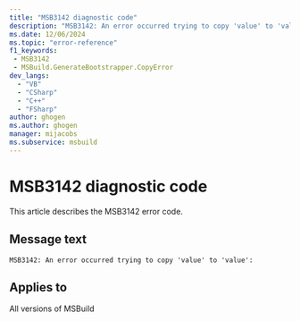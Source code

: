 ```yaml
---
title: "MSB3142 diagnostic code"
description: "MSB3142: An error occurred trying to copy 'value' to 'value':"
ms.date: 12/06/2024
ms.topic: "error-reference"
f1_keywords:
 - MSB3142
 - MSBuild.GenerateBootstrapper.CopyError
dev_langs:
  - "VB"
  - "CSharp"
  - "C++"
  - "FSharp"
author: ghogen
ms.author: ghogen
manager: mijacobs
ms.subservice: msbuild
---
```


# MSB3142 diagnostic code

<!-- :::ErrorDefinitionDescription::: -->
<!-- :::editable-content name="introDescription"::: -->
This article describes the MSB3142 error code.
<!-- :::editable-content-end::: -->

## Message text

```output
MSB3142: An error occurred trying to copy 'value' to 'value':
```

<!-- :::editable-content name="postOutputDescription"::: -->
<!--
{StrBegin="MSB3142: "}
-->
<!-- :::editable-content-end::: -->
<!-- :::ErrorDefinitionDescription-end::: -->

## Applies to

All versions of MSBuild
